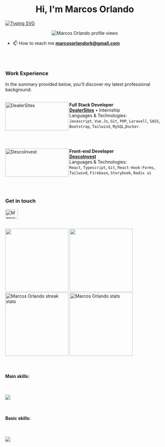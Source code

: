 <h1 align="center"> Hi, I'm Marcos Orlando</h1>

[![Typing
SVG](https://readme-typing-svg.demolab.com/?font=Fira+Code&weight=500&pause=1000&color=9745F5&center=true&vCenter=true&width=435&lines=FullStack+Developer;System+Analyst)](https://git.io/typing-svg)


<p align="center"> <img
        src="https://komarev.com/ghpvc/?username=mnwz&label=Profile+views&color=blueviolet&style=plastic"
        alt="Marcos Orlando profile views" /> </p>

- 📫 How to reach me **marcosorlandork@gmail.com**

<br />
<br />
<h3> Work Experience </h3>
In the summary provided below, you'll discover my latest professional background:
<br />
<br />

[<img align="left" height="90px" width="200px" alt="DealerSites"
    src="https://i.imgur.com/XLkMs3I.png" />](https://dealersites.com.br)

**Full Stack Developer** \
[**DealerSites**](https://dealersites.com.br) • Internship \
Languages & Technologies: \
`Javascript`, `Vue.Js`, `Git`, `PHP`, `Laravell`, `SASS`, `Bootstrap`, `Tailwind`, `MySQL`,`Docker`.

<br />
<br/>

[<img align="left" height="90px" width="200px" alt="DescoInvest" src="https://i.imgur.com/bavRD1c.png"/>](https://descoinvest.vercel.app/)

**Front-end Developer** \
[**DescoInvest**](https://descoinvest.vercel.app/)  \
Languages & Technologies: \
`React`, `Typescript`, `Git`, `React-Hook-Forms`, `Tailwind`, `Firebase`, `Storybook`, `Radix ui`

<br/>
<br />

<p align="left">
    <h3> Get in touch </h3>
</p>


<a href="https://www.linkedin.com/in/marcosorlando/" target="_blank"><img align="center"
        src="https://raw.githubusercontent.com/rahuldkjain/github-profile-readme-generator/master/src/images/icons/Social/linked-in-alt.svg"
        alt="Marcos Orlando Linkedin" height="30" width="40" /></a>
<br />
<br />
<div align=´center´>
        <img height="200em"
        src="https://github-readme-stats.vercel.app/api?username=mnwz&show_icons=true&theme=midnight-purple&count_private=true)" />
        <img height="200em" src="https://github-readme-stats.vercel.app/api/top-langs/?username=mnwz&theme=midnight-purple"
        < />
        <img height="200rem" src="https://github-readme-streak-stats.herokuapp.com/?user=mnwz&theme=midnight-purple"
        alt="Marcos Orlando streak stats" />
        <img height="200rem"
        src="https://github-readme-stats.vercel.app/api/top-langs?username=mnwz&show_icons=true&locale=en&layout=donut&theme=midnight-purple"
        alt="Marcos Orlando stats" />

</div>

<br />
<br />


<h4>Main skills: </h4>
<br>

<p align="left">
    <a href="https://skillicons.dev">
        <img src="https://skillicons.dev/icons?i=html,css,js,react,tailwind,git,figma&theme=dark" />
    </a>
</p>
<br />


<h4>Basic skills:</h4>

<br>
<p align="left">
    <a href="https://skillicons.dev">
        <img
            src="https://skillicons.dev/icons?i=ts,vue,nodejs,php,laravel,mysql,sass,bootstrap,docker,firebase&theme=dark" />
    </a>
</p>



<br />

<div>
</div>
